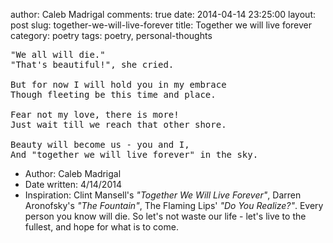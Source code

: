 author: Caleb Madrigal
comments: true
date: 2014-04-14 23:25:00
layout: post
slug: together-we-will-live-forever
title: Together we will live forever
category: poetry
tags: poetry, personal-thoughts

<pre>
"We all will die."
"That's beautiful!", she cried.

But for now I will hold you in my embrace
Though fleeting be this time and place.

Fear not my love, there is more!
Just wait till we reach that other shore.

Beauty will become us - you and I,
And "together we will live forever" in the sky.
</pre>

* Author: Caleb Madrigal
* Date written: 4/14/2014
* Inspiration: Clint Mansell's *"Together We Will Live Forever"*, Darren Aronofsky's *"The Fountain"*, The Flaming Lips' *"Do You Realize?"*. Every person you know will die. So let's not waste our life - let's live to the fullest, and hope for what is to come.

